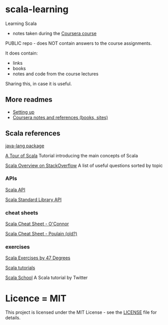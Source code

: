 # scala-learning

Learning Scala

- notes taken during the [Coursera course](https://www.coursera.org/learn/progfun1?)

PUBLIC repo - does NOT contain answers to the course assignments.

It does contain:

- links
- books
- notes and code from the course lectures

Sharing this, in case it is useful.

## More readmes

- [Setting up](./README.setup.md)
- [Coursera notes and references (books, sites)](./README.coursera.md)

## Scala references

[java-lang package](https://docs.oracle.com/javase/7/docs/api/java/lang/package-summary.html)

[A Tour of Scala](https://docs.scala-lang.org/tour/tour-of-scala.html) Tutorial introducing the main concepts of Scala

[Scala Overview on StackOverflow](http://stackoverflow.com/tags/scala/info) A list of useful questions sorted by topic

### APIs

[Scala API](https://www.scala-lang.org/api/current)

[Scala Standard Library API](http://www.scala-lang.org/api/)

### cheat sheets

[Scala Cheat Sheet - O'Connor](https://docs.scala-lang.org/cheatsheets)

[Scala Cheat Sheet - Poulain (old?)](https://gist.github.com/jaturken/3976117)

### exercises

[Scala Exercises by 47 Degrees](https://github.com/scala-exercises/scala-exercises)

[Scala tutorials](https://www.tutorialspoint.com/scala/index.htm)

[Scala School](http://twitter.github.com/scala_school/) A Scala tutorial by Twitter

# Licence = MIT

This project is licensed under the MIT License - see the [LICENSE](./LICENSE) file for details.
